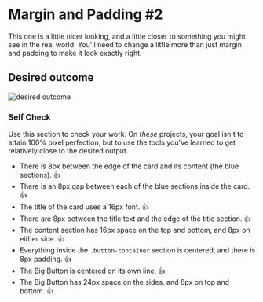 # Margin and Padding #2

This one is a little nicer looking, and a little closer to something you might see in the real world. You'll need to change a little more than just margin and padding to make it look exactly right.

## Desired outcome
![desired outcome](./desired-outcome.png)

### Self Check
Use this section to check your work. On _these_ projects, your goal isn't to attain 100% pixel perfection, but to use the tools you've learned to get relatively close to the desired output.

- There is 8px between the edge of the card and its content (the blue sections). 👍
- There is an 8px gap between each of the blue sections inside the card. 👍
- The title of the card uses a 16px font. 👍
- There are 8px between the title text and the edge of the title section. 👍
- The content section has 16px space on the top and bottom, and 8px on either side. 👍
- Everything inside the `.button-container` section is centered, and there is 8px padding. 👍
- The Big Button is centered on its own line. 👍
- The Big Button has 24px space on the sides, and 8px on top and bottom. 👍

